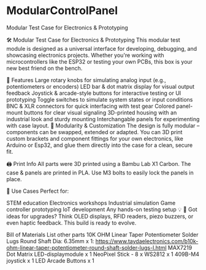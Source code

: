 # ModularControlPanel
Modular Test Case for Electronics &amp; Prototyping

🛠️ Modular Test Case for Electronics & Prototyping
This modular test module is designed as a universal interface for developing, debugging, and showcasing electronics projects. Whether you're working with microcontrollers like the ESP32 or testing your own PCBs, this box is your new best friend on the bench.

🔌 Features
Large rotary knobs for simulating analog input (e.g., potentiometers or encoders)
LED bar & dot matrix display for visual output feedback
Joystick & arcade-style buttons for interactive testing or UI prototyping
Toggle switches to simulate system states or input conditions
BNC & XLR connectors for quick interfacing with test gear
Colored panel-mount buttons for clear visual signaling
3D-printed housing with an industrial look and sturdy mounting
Interchangable panels for experimenting with case layout.
🧩 Modularity & Customization
The design is fully modular – components can be swapped, extended or adapted.
You can 3D print custom brackets and component fittings for your own electronics, like Arduino or Esp32, and glue them directly into the case for a clean, secure fit.

🖨️ Print Info
All parts were 3D printed using a Bambu Lab X1 Carbon. The case & panels are printed in PLA.
Use M3 bolts to easily lock the panels in place.

🎯 Use Cases
Perfect for:

STEM education
Electronics workshops
Industrial simulation
Game controller prototyping
IoT development
Any hands-on testing setup 💡
🧪 Got ideas for upgrades? Think OLED displays, RFID readers, piezo buzzers, or even haptic feedback. This build is ready to evolve.

Bill of Materials
List other parts
10K OHM Linear Taper Potentiometer Solder Lugs Round Shaft Dia: 6.35mm x 1: https://www.taydaelectronics.com/b10k-ohm-linear-taper-potentiometer-round-shaft-solder-lugs-l.html
MAX7219 Dot Matrix LED-displaymodule x 1
NeoPixel Stick - 8 x WS2812 x 1
409B-M4 joystick x 1
LED Arcade Buttons x 1
